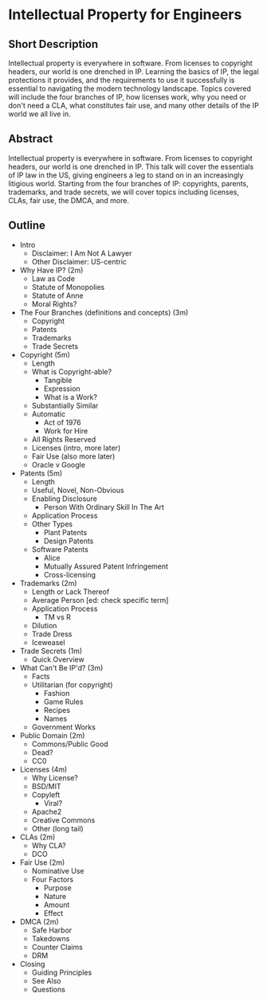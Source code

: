 # Intellectual Property for Engineers

## Short Description

Intellectual property is everywhere in software. From licenses to copyright
headers, our world is one drenched in IP. Learning the basics of IP, the legal
protections it provides, and the requirements to use it successfully is
essential to navigating the modern technology landscape. Topics covered will
include the four branches of IP, how licenses work, why you need or don't need
a CLA, what constitutes fair use, and many other details of the IP world we all
live in.

## Abstract

Intellectual property is everywhere in software. From licenses to copyright
headers, our world is one drenched in IP. This talk will cover the essentials
of IP law in the US, giving engineers a leg to stand on in an increasingly
litigious world. Starting from the four branches of IP: copyrights, parents,
trademarks, and trade secrets, we will cover topics including licenses, CLAs,
fair use, the DMCA, and more.

## Outline

* Intro
  * Disclaimer: I Am Not A Lawyer
  * Other Disclaimer: US-centric
* Why Have IP? (2m)
  * Law as Code
  * Statute of Monopolies
  * Statute of Anne
  * Moral Rights?
* The Four Branches (definitions and concepts) (3m)
  * Copyright
  * Patents
  * Trademarks
  * Trade Secrets
* Copyright (5m)
  * Length
  * What is Copyright-able?
    * Tangible
    * Expression
    * What is a Work?
  * Substantially Similar
  * Automatic
    * Act of 1976
    * Work for Hire
  * All Rights Reserved
  * Licenses (intro, more later)
  * Fair Use (also more later)
  * Oracle v Google
* Patents (5m)
  * Length
  * Useful, Novel, Non-Obvious
  * Enabling Disclosure
    * Person With Ordinary Skill In The Art
  * Application Process
  * Other Types
    * Plant Patents
    * Design Patents
  * Software Patents
    * Alice
    * Mutually Assured Patent Infringement
    * Cross-licensing
* Trademarks (2m)
  * Length or Lack Thereof
  * Average Person [ed: check specific term]
  * Application Process
    * TM vs R
  * Dilution
  * Trade Dress
  * Iceweasel
* Trade Secrets (1m)
  * Quick Overview
* What Can't Be IP'd? (3m)
  * Facts
  * Utilitarian (for copyright)
    * Fashion
    * Game Rules
    * Recipes
    * Names
  * Government Works
* Public Domain (2m)
  * Commons/Public Good
  * Dead?
  * CC0
* Licenses (4m)
  * Why License?
  * BSD/MIT
  * Copyleft
    * Viral?
  * Apache2
  * Creative Commons
  * Other (long tail)
* CLAs (2m)
  * Why CLA?
  * DCO
* Fair Use (2m)
  * Nominative Use
  * Four Factors
    * Purpose
    * Nature
    * Amount
    * Effect
* DMCA (2m)
  * Safe Harbor
  * Takedowns
  * Counter Claims
  * DRM
* Closing
  * Guiding Principles
  * See Also
  * Questions

